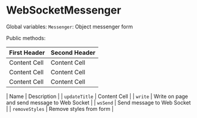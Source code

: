 # WebSocketMessenger

Global variables:
  `Messenger`: Object messenger form
  
Public methods:

| First Header  | Second Header |
| ------------- | ------------- |
| Content Cell  | Content Cell  |
| Content Cell  | Content Cell  |
| Content Cell  | Content Cell  |

| Name            | Description |
| `updateTitle`   | Content Cell  |
| `write`         | Write on page and send message to Web Socket  |
| `wsSend`        | Send message to Web Socket  |
| `removeStyles`  | Remove styles from form  |
